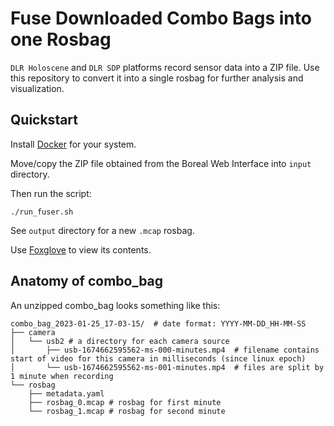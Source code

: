 # Fuse Downloaded Combo Bags into one Rosbag

`DLR Holoscene` and `DLR SDP` platforms record sensor data into a ZIP file.
Use this repository to convert it into a single rosbag for further analysis and visualization.

## Quickstart

Install [Docker](https://docs.docker.com/engine/install/) for your system.

Move/copy the ZIP file obtained from the Boreal Web Interface into `input` directory.

Then run the script:

```
./run_fuser.sh
```

See `output` directory for a new `.mcap` rosbag.

Use [Foxglove](https://foxglove.dev/) to view its contents.

## Anatomy of combo_bag

An unzipped combo_bag looks something like this:
```
combo_bag_2023-01-25_17-03-15/  # date format: YYYY-MM-DD_HH-MM-SS
├── camera
│   └── usb2 # a directory for each camera source
│       ├── usb-1674662595562-ms-000-minutes.mp4  # filename contains start of video for this camera in milliseconds (since linux epoch)
│       └── usb-1674662595562-ms-001-minutes.mp4  # files are split by 1 minute when recording 
└── rosbag
    ├── metadata.yaml
    ├── rosbag_0.mcap # rosbag for first minute
    └── rosbag_1.mcap # rosbag for second minute 
```

